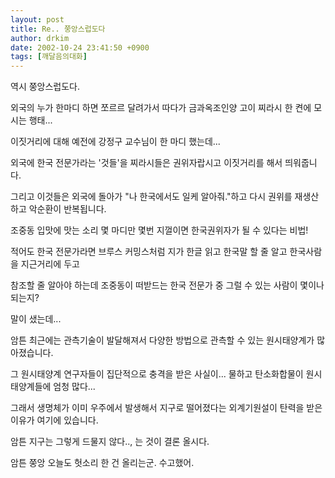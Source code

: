 ```yaml
---
layout: post
title: Re.. 쭝앙스럽도다
author: drkim
date: 2002-10-24 23:41:50 +0900
tags: [깨달음의대화]
---
```

역시 쭝앙스럽도다.
  
외국의 누가 한마디 하면 쪼르르 달려가서 따다가 금과옥조인양 고이 찌라시 한 켠에 모시는 행태...
  

  
이짓거리에 대해 예전에 강정구 교수님이 한 마디 했는데...
  
외국에 한국 전문가라는 '것들'을 찌라시들은 권위자랍시고 이짓거리를 해서 띄워줍니다.
  
그리고 이것들은 외국에 돌아가 "나 한국에서도 일케 알아줘."하고 다시 권위를 재생산하고 악순환이 반복됩니다.
  
조중동 입맛에 맛는 소리 몇 마디만 몇번 지껄이면 한국권위자가 될 수 있다는 비법!
  
적어도 한국 전문가라면 브루스 커밍스처럼 지가 한글 읽고 한국말 할 줄 알고 한국사람을 지근거리에 두고
  
참조할 줄 알아야 하는데 조중동이 떠받드는 한국 전문가 중 그럴 수 있는 사람이 몇이나 되는지?
  

  
말이 샜는데...
  
암튼 최근에는 관측기술이 발달해져서 다양한 방법으로 관측할 수 있는 원시태양계가 많아졌습니다.
  
그 원시태양계 연구자들이 집단적으로 충격을 받은 사실이... 물하고 탄소화합물이 원시태양계들에 엄청 많다...
  
그래서 생명체가 이미 우주에서 발생해서 지구로 떨어졌다는 외계기원설이 탄력을 받은 이유가 여기에 있습니다.
  
암튼 지구는 그렇게 드물지 않다.., 는 것이 결론 올시다.
  

  
암튼 쭝앙 오늘도 헛소리 한 건 올리는군. 수고했어.